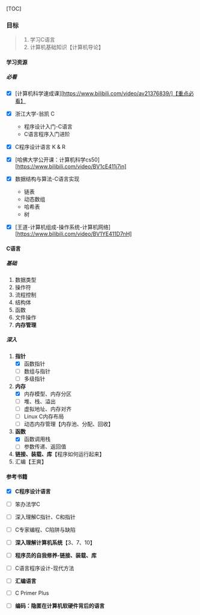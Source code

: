 [TOC]

### 目标

> 1. 学习C语言
> 2. 计算机基础知识【计算机导论】

#### 学习资源

##### 必看

- [x] [计算机科学速成课][https://www.bilibili.com/video/av21376839/]【重点必看】
- [x] 浙江大学-翁凯 C
    - 程序设计入门-C语言
    - C语言程序入门进阶
- [x] C程序设计语言 K & R
- [x] [哈佛大学公开课：计算机科学cs50][https://www.bilibili.com/video/BV1cE411j7in]
- [x] 数据结构与算法-C语言实现
    - 链表
    - 动态数组
    - 哈希表
    - 树

- [x] [王道-计算机组成-操作系统-计算机网络][https://www.bilibili.com/video/BV1YE411D7nH]

#### C语言

##### 基础

1. 数据类型
2. 操作符
3. 流程控制
4. 结构体
5. 函数
6. 文件操作
7. **内存管理**

##### 深入

1. **指针**
    - [x] 函数指针
    - [ ] 数组与指针
    - [ ] 多级指针
2. **内存**
    - [x] 内存模型、内存分区
    - [ ] 堆、栈、溢出
    - [ ] 虚拟地址、内存对齐
    - [ ] Linux C内存布局
    - [ ] 动态内存管理【内存池、分配、回收】
3. **函数**
    - [x] 函数调用栈
    - [ ] 参数传递、返回值
4. **链接、装载、库**【程序如何运行起来】
5. 汇编【王爽】

#### 参考书籍

- [x] **C程序设计语言**
- [ ] 笨办法学C
- [ ] 深入理解C指针、C和指针
- [ ] C专家编程、C陷阱与缺陷
- [ ] **深入理解计算机系统**【3、7、10】
- [ ] **程序员的自我修养-链接、装载、库**
- [ ] C语言程序设计-现代方法
- [ ] **汇编语言**
- [ ] C Primer Plus
- [ ] **编码：隐匿在计算机软硬件背后的语言**

